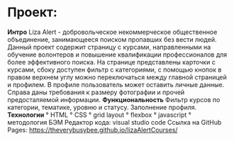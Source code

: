 # Проект: 

**Интро**
Liza Alert - добровольческое некоммерческое общественное объединение, занимающееся поиском пропавших без вести людей. 
Данный проект содержит страницу с курсами, направленными на обучение волонтеров и повышение квалификации профессионалов для более эффективного поиска. На странице представлены карточки с курсами, сбоку доступен фильтр с категориями, с помощью кнопок в правом верхнем углу можно переключаться между главной страницей и профилем. В профиле пользователь может оставить личные данные. Справа даны требования к размеру фотографии и прочей предосталяемой информации. 
**Функциональность**
Фильтр курсов по категории, тематике, уровню и статусу. Заполнение профиля. 
**Технологии**
° HTML
° CSS
° grid layout 
° flexbox
° javascript
° методология БЭМ 
Редактор кода: visual studio code 
Ссылка на GitHub Pages:
https://theverybusybee.github.io/lizaAlertCourses/
